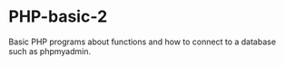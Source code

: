 # PHP-basic-2

Basic PHP programs about functions and how to connect to a database such as phpmyadmin.
